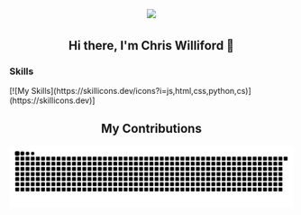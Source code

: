 <h1 align="center">
  <img align="center" src="https://readme-typing-svg.demolab.com/?size=35&center=true&lines=Full+Stack+Tech;Hardware+Expert;Food+Enthusiast;Aspiring+Game+Dev;Indie+Game+Enthusiast"/>
</h1>

<h2 align="center">
  Hi there, I'm Chris Williford 👋
</h2>

<h3>Skills</h3>
[![My Skills](https://skillicons.dev/icons?i=js,html,css,python,cs)](https://skillicons.dev)]

<div align="center">
  <h2 align="center">
    My Contributions
  </h2>
  <picture>
    <source media="(prefers-color-scheme: dark)" srcset="https://github.com/AGiggleSniffer/AGiggleSniffer/blob/output/github-contribution-grid-snake-dark.svg" />
    <source media="(prefers-color-scheme: light)" srcset="https://github.com/AGiggleSniffer/AGiggleSniffer/blob/output/github-contribution-grid-snake.svg" />
    <img alt="github-snake" src="https://github.com/AGiggleSniffer/AGiggleSniffer/blob/output/github-contribution-grid-snake-dark.svg" />
  </picture>
</div>

<!--
**AGiggleSniffer/AGiggleSniffer** is a ✨ _special_ ✨ repository because its `README.md` (this file) appears on your GitHub profile.

Here are some ideas to get you started:

- 🔭 I’m currently working on ...
- 🌱 I’m currently learning ...
- 👯 I’m looking to collaborate on ...
- 🤔 I’m looking for help with ...
- 💬 Ask me about ...
- 📫 How to reach me: ...
- 😄 Pronouns: ...
- ⚡ Fun fact: ...
-->
